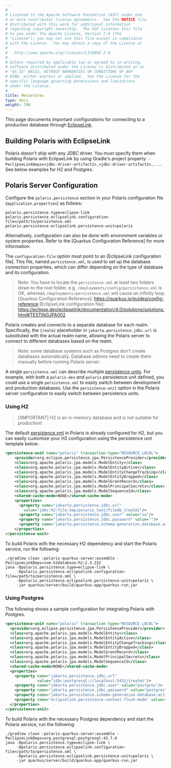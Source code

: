 ```yaml
---
#
# Licensed to the Apache Software Foundation (ASF) under one
# or more contributor license agreements.  See the NOTICE file
# distributed with this work for additional information
# regarding copyright ownership.  The ASF licenses this file
# to you under the Apache License, Version 2.0 (the
# "License"); you may not use this file except in compliance
# with the License.  You may obtain a copy of the License at
#
#   http://www.apache.org/licenses/LICENSE-2.0
#
# Unless required by applicable law or agreed to in writing,
# software distributed under the License is distributed on an
# "AS IS" BASIS, WITHOUT WARRANTIES OR CONDITIONS OF ANY
# KIND, either express or implied.  See the License for the
# specific language governing permissions and limitations
# under the License.
#
title: Metastores
type: docs
weight: 700
---
```


This page documents important configurations for connecting to a production database through [EclipseLink](https://eclipse.dev/eclipselink/).

## Building Polaris with EclipseLink

Polaris doesn't ship with any JDBC driver. You must specify them when building Polaris with
EclipseLink by using Gradle's project property:
`-PeclipseLinkDeps=<jdbc-driver-artifact1>,<jdbc-driver-artifact2>,...`. See below examples for H2
and Postgres.

## Polaris Server Configuration

Configure the `polaris.persistence` section in your Polaris configuration file
(`application.properties`) as follows:

```
polaris.persistence.type=eclipse-link
polaris.persistence.eclipselink.configuration-file=/path/to/persistence.xml
polaris.persistence.eclipselink.persistence-unit=polaris
```

Alternatively, configuration can also be done with environment variables or system properties. Refer
to the [Quarkus Configuration Reference] for more information.

The `configuration-file` option must point to an [EclipseLink configuration file]. This file, named
`persistence.xml`, is used to set up the database connection properties, which can differ depending
on the type of database and its configuration.

> Note: You have to locate the `persistence.xml` at least two folders down to the root folder, e.g. `/deployments/config/persistence.xml` is OK, whereas `/deployments/persistence.xml` will cause an infinity loop.
[Quarkus Configuration Reference]: https://quarkus.io/guides/config-reference
[EclipseLink configuration file]: https://eclipse.dev/eclipselink/documentation/4.0/solutions/solutions.html#TESTINGJPA002

Polaris creates and connects to a separate database for each realm. Specifically, the `{realm}` placeholder in `jakarta.persistence.jdbc.url` is substituted with the actual realm name, allowing the Polaris server to connect to different databases based on the realm.

> Note: some database systems such as Postgres don't create databases automatically. Database admins need to create them manually before running Polaris server.

A single `persistence.xml` can describe multiple [persistence units](https://eclipse.dev/eclipselink/documentation/4.0/concepts/concepts.html#APPDEV001). For example, with both a `polaris-dev` and `polaris` persistence unit defined, you could use a single `persistence.xml` to easily switch between development and production databases. Use the `persistence-unit` option in the Polaris server configuration to easily switch between persistence units.

### Using H2

> [!IMPORTANT] H2 is an in-memory database and is not suitable for production!

The default [persistence.xml] in Polaris is already configured for H2, but you can easily customize
your H2 configuration using the persistence unit template below:

[persistence.xml]: https://github.com/apache/polaris/blob/main/extension/persistence/eclipselink/src/main/resources/META-INF/persistence.xml

```xml
<persistence-unit name="polaris" transaction-type="RESOURCE_LOCAL">
    <provider>org.eclipse.persistence.jpa.PersistenceProvider</provider>
    <class>org.apache.polaris.jpa.models.ModelEntity</class>
    <class>org.apache.polaris.jpa.models.ModelEntityActive</class>
    <class>org.apache.polaris.jpa.models.ModelEntityChangeTracking</class>
    <class>org.apache.polaris.jpa.models.ModelEntityDropped</class>
    <class>org.apache.polaris.jpa.models.ModelGrantRecord</class>
    <class>org.apache.polaris.jpa.models.ModelPrincipalSecrets</class>
    <class>org.apache.polaris.jpa.models.ModelSequenceId</class>
    <shared-cache-mode>NONE</shared-cache-mode>
    <properties>
      <property name="jakarta.persistence.jdbc.url"
        value="jdbc:h2:file:tmp/polaris_test/filedb_{realm}"/>
      <property name="jakarta.persistence.jdbc.user" value="sa"/>
      <property name="jakarta.persistence.jdbc.password" value=""/>
      <property name="jakarta.persistence.schema-generation.database.action" value="create"/>
    </properties>
</persistence-unit>
```

To build Polaris with the necessary H2 dependency and start the Polaris service, run the following:

```shell
./gradlew clean :polaris-quarkus-server:assemble -PeclipseLinkDeps=com.h2database:h2:2.3.232
java -Dpolaris.persistence.type=eclipse-link \
     -Dpolaris.persistence.eclipselink.configuration-file=/path/to/persistence.xml \
     -Dpolaris.persistence.eclipselink.persistence-unit=polaris \
     -jar quarkus/server/build/quarkus-app/quarkus-run.jar
```

### Using Postgres

The following shows a sample configuration for integrating Polaris with Postgres.

```xml
<persistence-unit name="polaris" transaction-type="RESOURCE_LOCAL">
  <provider>org.eclipse.persistence.jpa.PersistenceProvider</provider>
  <class>org.apache.polaris.jpa.models.ModelEntity</class>
  <class>org.apache.polaris.jpa.models.ModelEntityActive</class>
  <class>org.apache.polaris.jpa.models.ModelEntityChangeTracking</class>
  <class>org.apache.polaris.jpa.models.ModelEntityDropped</class>
  <class>org.apache.polaris.jpa.models.ModelGrantRecord</class>
  <class>org.apache.polaris.jpa.models.ModelPrincipalSecrets</class>
  <class>org.apache.polaris.jpa.models.ModelSequenceId</class>
  <shared-cache-mode>NONE</shared-cache-mode>
  <properties>
    <property name="jakarta.persistence.jdbc.url"
              value="jdbc:postgresql://localhost:5432/{realm}"/>
    <property name="jakarta.persistence.jdbc.user" value="postgres"/>
    <property name="jakarta.persistence.jdbc.password" value="postgres"/>
    <property name="jakarta.persistence.schema-generation.database.action" value="create"/>
    <property name="eclipselink.persistence-context.flush-mode" value="auto"/>
  </properties>
</persistence-unit>
```

To build Polaris with the necessary Postgres dependency and start the Polaris service, run the following:

```shell
./gradlew clean :polaris-quarkus-server:assemble -PeclipseLinkDeps=org.postgresql:postgresql:42.7.4
java -Dpolaris.persistence.type=eclipse-link \
     -Dpolaris.persistence.eclipselink.configuration-file=/path/to/persistence.xml \
     -Dpolaris.persistence.eclipselink.persistence-unit=polaris \
     -jar quarkus/server/build/quarkus-app/quarkus-run.jar
```
